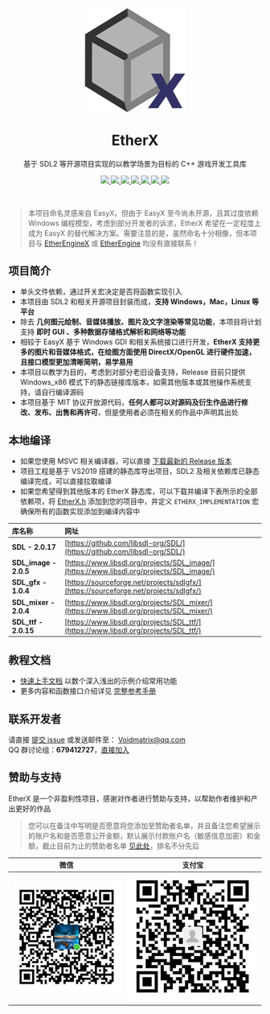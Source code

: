 <div align="center">
    <p align="center">
        <img align="center" src="docs/image/logo.png" alt="logo" width="200">
    </p>
    <h1 align="center">EtherX</h1>
    <p align="center">基于 SDL2 等开源项目实现的以教学场景为目标的 C++ 游戏开发工具库</p>
    <p align="center">
        <a href="https://github.com/VoidmatrixHeathcliff/EtherX/stargazers">
            <img src="https://img.shields.io/github/stars/VoidmatrixHeathcliff/EtherX.svg?style=flat&labelColor=e49e61">
        </a>
        <a href="https://github.com/VoidmatrixHeathcliff/EtherX/network/members">
            <img src="https://img.shields.io/github/forks/VoidmatrixHeathcliff/EtherX.svg?&color=green&style=flat-square">
        </a>
        <a href="https://jq.qq.com/?_wv=1027&k=Gdl3BnsU" target="_blank">
            <img src="https://img.shields.io/static/v1?label=chatting&message=QQ&color=blue&style=flat-square">
        </a>
        <a href="https://github.com/VoidmatrixHeathcliff/EtherX/graphs/contributors" target="_blank">
            <img src="https://img.shields.io/github/contributors/VoidmatrixHeathcliff/EtherX">
        </a>
        <a href="https://github.com/VoidmatrixHeathcliff/EtherX/issuese" target="_blank">
            <img src="https://img.shields.io/static/v1?label=feedback&message=Issues&color=pink&style=flat-square">
        </a>
        <a href="https://github.com/VoidmatrixHeathcliff/EtherX/blob/main/LICENSE" target="_blank">
            <img src="https://img.shields.io/github/license/VoidmatrixHeathcliff/EtherX?style=flat-square">
        </a>
       <img src="https://img.shields.io/github/commit-activity/m/VoidmatrixHeathcliff/EtherX">
    </p>
    </br>
</div>

> 本项目命名灵感来自 EasyX，但由于 EasyX 至今尚未开源，且其过度依赖 Windows 编程模型，考虑到部分开发者的诉求，EtherX 希望在一定程度上成为 EasyX 的替代解决方案。需要注意的是，虽然命名十分相像，但本项目与 [EtherEngineX](https://github.com/EtherProject/EtherEngineX) 或 [EtherEngine](https://github.com/EtherProject/EtherEngine) 均没有直接联系！ 

## 项目简介

+ 单头文件依赖，通过开关宏决定是否将函数实现引入
+ 本项目由 SDL2 和相关开源项目封装而成，**支持 Windows，Mac，Linux 等平台**
+ 除去 **几何图元绘制、音媒体播放、图片及文字渲染等常见功能**，本项目将计划支持 **即时 GUI 、多种数据存储格式解析和网络等功能**
+ 相较于 EasyX 基于 Windows GDI 和相关系统接口进行开发，**EtherX 支持更多的图片和音媒体格式，在绘图方面使用 DirectX/OpenGL 进行硬件加速，且接口模型更加清晰简明，易学易用**
+ 本项目以教学为目的，考虑到对部分老旧设备支持，Release 目前只提供 Windows_x86 模式下的静态链接库版本，如需其他版本或其他操作系统支持，请自行编译源码
+ 本项目基于 MIT 协议开放源代码，**任何人都可以对源码及衍生作品进行修改、发布、出售和再许可**，但是使用者必须在相关的作品中声明其出处

## 本地编译

+ 如果您使用 MSVC 相关编译器，可以直接 [下载最新的 Release 版本](https://github.com/VoidmatrixHeathcliff/EtherX/releases)  
+ 项目工程是基于 VS2019 搭建的静态库导出项目，SDL2 及相关依赖库已静态编译完成，可以直接拉取编译  
+ 如果您希望得到其他版本的 EtherX 静态库，可以下载并编译下表所示的全部依赖项，将 [EtherX.h](https://github.com/VoidmatrixHeathcliff/EtherX/blob/main/EtherX/EtherX.h) 添加到您的项目中，并定义 `ETHERX_IMPLEMENTATION` 宏确保所有的函数实现添加到编译内容中

| 库名称                | 网址                                                                                     |
|:----------------------|:-----------------------------------------------------------------------------------------|
| **SDL - 2.0.17**      | [https://github.com/libsdl-org/SDL/](https://github.com/libsdl-org/SDL/)                 |
| **SDL_image - 2.0.5** | [https://www.libsdl.org/projects/SDL_image/](https://www.libsdl.org/projects/SDL_image/) |
| **SDL_gfx - 1.0.4**   | [https://sourceforge.net/projects/sdlgfx/](https://sourceforge.net/projects/sdlgfx/)     |
| **SDL_mixer - 2.0.4** | [https://www.libsdl.org/projects/SDL_mixer/](https://www.libsdl.org/projects/SDL_mixer/) |
| **SDL_ttf - 2.0.15**  | [https://www.libsdl.org/projects/SDL_ttf/](https://www.libsdl.org/projects/SDL_ttf/)     |

## 教程文档

+ [快速上手文档](docs/quick-start.md) 以数个深入浅出的示例介绍常用功能
+ 更多内容和函数接口介绍详见 [完整参考手册](docs/README.md)

## 联系开发者

请直接 [提交 issue](https://github.com/VoidmatrixHeathcliff/EtherX/issues) 或发送邮件至： Voidmatrix@qq.com  
QQ 群讨论组：**679412727**，[直接加入](https://jq.qq.com/?_wv=1027&k=Gdl3BnsU)

## 赞助与支持

EtherX 是一个非盈利性项目，感谢对作者进行赞助与支持，以帮助作者维护和产出更好的作品

> 您可以在备注中写明是否愿意将您添加至赞助者名单，并且备注您希望展示的账户名和是否愿意公开金额，默认展示付款账户名（敏感信息加密）和金额，截止目前为止的赞助者名单 [见此处](docs/support/sponsor-list.md)，排名不分先后

|                   微信                    |                    支付宝                    |
|:-----------------------------------------:|:--------------------------------------------:|
| ![微信收款码](docs/support/wx_qrcode.jpg) | ![支付宝收款码](docs/support/zfb_qrcode.jpg) |